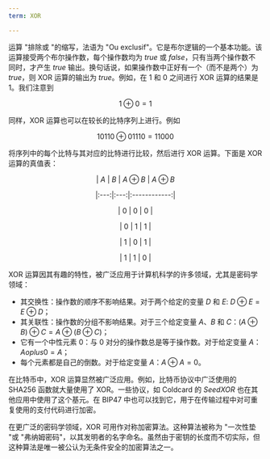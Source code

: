 ```yaml
---
term: XOR

---
```

运算 "排除或 "的缩写，法语为 "Ou exclusif"。它是布尔逻辑的一个基本功能。该运算接受两个布尔操作数，每个操作数均为 $true$ 或 $false$，只有当两个操作数不同时，才产生 $true$ 输出。换句话说，如果操作数中正好有一个（而不是两个）为 $true$，则 XOR 运算的输出为 $true$。例如，在 $1$ 和 $0$ 之间进行 XOR 运算的结果是 $1$。我们注意到

$$
1 \oplus 0 = 1
$$

同样，XOR 运算也可以在较长的比特序列上进行。例如

$$
10110 \oplus 01110 = 11000
$$

将序列中的每个比特与其对应的比特进行比较，然后进行 XOR 运算。下面是 XOR 运算的真值表：

<div align="center">

| $A$ | $B$ | $A \oplus B$ | $A \oplus B$

|:---:|:---:|:------------:|

| $0$ | $0$ | $0$ |

| $0$ | $1$ | $1$ |

| $1$ | $0$ | $1$ |

| $1$ | $1$ | $0$ |

</div>

XOR 运算因其有趣的特性，被广泛应用于计算机科学的许多领域，尤其是密码学领域：


- 其交换性：操作数的顺序不影响结果。对于两个给定的变量 $D$ 和 $E$: $D \oplus E = E \oplus D$；
- 其关联性：操作数的分组不影响结果。对于三个给定变量 $A$、$B$ 和 $C$：$(A \oplus B) \oplus C = A \oplus (B \oplus C)$；
- 它有一个中性元素 $0$：与 $0$ 对分的操作数总是等于操作数。对于给定变量 $A$：$A oplus 0 = A$；
- 每个元素都是自己的倒数。对于给定变量 $A$：$A \oplus A = 0$。

在比特币中，XOR 运算显然被广泛应用。例如，比特币协议中广泛使用的 SHA256 函数就大量使用了 XOR。一些协议，如 Coldcard 的 *SeedXOR* 也在其他应用中使用了这个基元。在 BIP47 中也可以找到它，用于在传输过程中对可重复使用的支付代码进行加密。

在更广泛的密码学领域，XOR 可用作对称加密算法。这种算法被称为 "一次性垫 "或 "弗纳姆密码"，以其发明者的名字命名。虽然由于密钥的长度而不切实际，但这种算法是唯一被公认为无条件安全的加密算法之一。